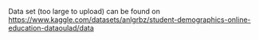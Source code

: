 Data set (too large to upload) can be found on https://www.kaggle.com/datasets/anlgrbz/student-demographics-online-education-dataoulad/data
